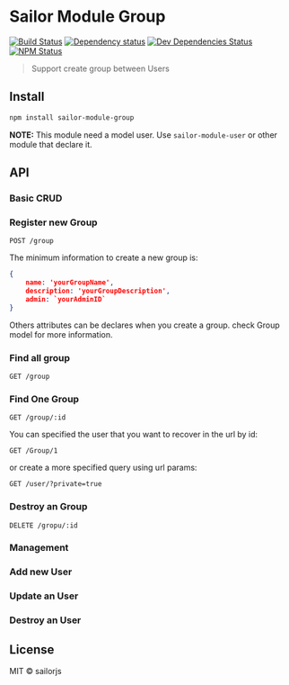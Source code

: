 # Sailor Module Group

[![Build Status](http://img.shields.io/travis/sailorjs/sailor-module-group/master.svg?style=flat)](https://travis-ci.org/sailorjs/sailor-module-group)
[![Dependency status](http://img.shields.io/david/sailorjs/sailor-module-group.svg?style=flat)](https://david-dm.org/sailorjs/sailor-module-group)
[![Dev Dependencies Status](http://img.shields.io/david/dev/sailorjs/sailor-module-group.svg?style=flat)](https://david-dm.org/sailorjs/sailor-module-group#info=devDependencies)
[![NPM Status](http://img.shields.io/npm/dm/sailor-module-group.svg?style=flat)](https://www.npmjs.org/package/sailor-module-group)

> Support create group between Users

## Install

```bash
npm install sailor-module-group
```

**NOTE:** This module need a model user. Use `sailor-module-user` or other module that declare it.

## API

### Basic CRUD

### Register new Group

```
POST /group
```

The minimum information to create a new group is:

```json
{
	name: 'yourGroupName',
	description: 'yourGroupDescription',
	admin: `yourAdminID`
}
```

Others attributes can be declares when you create a group. check Group model for more information.

### Find all group

```
GET /group
```

### Find One Group

```
GET /group/:id
```

You can specified the user that you want to recover in the url by id:

```
GET /Group/1
```

or create a more specified query using url params:

```
GET /user/?private=true
```

### Destroy an Group

```
DELETE /gropu/:id
```

### Management

### Add new User

### Update an User

### Destroy an User

## License

MIT © sailorjs


